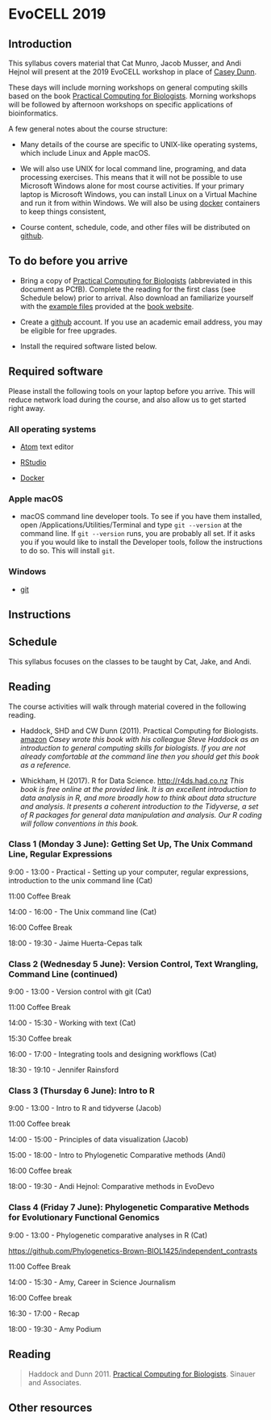 # EvoCELL 2019

## Introduction

This syllabus covers material that Cat Munro, Jacob Musser, and Andi Hejnol will present at the 2019 EvoCELL workshop in place of [Casey Dunn](http://dunnlab.org).

These days will include morning workshops on general computing skills based on the book [Practical Computing for Biologists](http://www.sinauer.com/practical-computing-for-biologists.html). Morning workshops will be followed by afternoon workshops on specific applications of bioinformatics.

A few general notes about the course structure:

- Many details of the course are specific to UNIX-like operating systems, which include Linux and Apple macOS.

- We will also use UNIX for local command line, programing, and data processing exercises. This means that it will not be possible to use Microsoft Windows alone for most course activities. If your primary laptop is Microsoft Windows, you can install Linux on a Virtual Machine and run it from within Windows. We will also be using [docker](https://www.docker.com/) containers to keep things consistent,

- Course content, schedule, code, and other files will be distributed on [github](https://github.com).


## To do before you arrive


- Bring a copy of [Practical Computing for Biologists](http://www.sinauer.com/practical-computing-for-biologists.html) (abbreviated in this document as PCfB). Complete the reading for the first class (see Schedule below) prior to arrival. Also download an familiarize yourself with the [example files](http://practicalcomputing.org) provided at the [book website](http://practicalcomputing.org).


- Create a [github](https://github.com) account. If you use an academic email address, you may be eligible for free upgrades.

- Install the required software listed below.


## Required software

Please install the following tools on your laptop before you arrive. This will reduce network load during the course, and also allow us to get started right away.

### All operating systems

- [Atom](https://atom.io) text editor

- [RStudio](https://www.rstudio.com/products/rstudio/download/#download)

- [Docker](https://www.docker.com/get-started)

### Apple macOS

- macOS command line developer tools. To see if you have them installed, open /Applications/Utilities/Terminal and type `git --version` at the command line. If `git --version` runs, you are probably all set. If it asks you if you would like to install the Developer tools, follow the instructions to do so. This will install `git`.

### Windows

- [git](https://git-scm.com)


## Instructions

## Schedule

This syllabus focuses on the classes to be taught by Cat, Jake, and Andi.

## Reading

The course activities will walk through material covered in the following reading.

- Haddock, SHD and CW Dunn (2011). Practical Computing for Biologists. [amazon](http://www.amazon.com/Practical-Computing-Biologists-Steven-Haddock/dp/0878933913/ref=sr_1_1) *Casey wrote this book with his colleague Steve Haddock as an introduction to general computing skills for biologists. If you are not already comfortable at the command line then you should get this book as a reference.*

- Whickham, H (2017). R for Data Science. http://r4ds.had.co.nz *This book is free online at the provided link. It is an excellent introduction to data analysis in R, and more broadly how to think about data structure and analysis. It presents a coherent introduction to the Tidyverse, a set of R packages for general data manipulation and analysis. Our R coding will follow conventions in this book.*


### Class 1 (Monday 3 June): Getting Set Up, The Unix Command Line, Regular Expressions

9:00 - 13:00 -  Practical - Setting up your computer, regular expressions, introduction to the unix command line (Cat)

11:00 Coffee Break

14:00 - 16:00 - The Unix command line (Cat)

16:00 Coffee Break

18:00 - 19:30 - Jaime Huerta-Cepas talk


### Class 2 (Wednesday 5 June): Version Control, Text Wrangling, Command Line (continued)

9:00 - 13:00 - Version control with git (Cat)

11:00 Coffee Break

14:00 - 15:30 - Working with text (Cat)

15:30 Coffee break

16:00 - 17:00 - Integrating tools and designing workflows (Cat)

18:30 - 19:10 - Jennifer Rainsford

### Class 3 (Thursday 6 June): Intro to R

9:00 - 13:00 - Intro to R and tidyverse (Jacob)

11:00 Coffee break

14:00 - 15:00 - Principles of data visualization (Jacob)

15:00 - 18:00 - Intro to Phylogenetic Comparative methods (Andi)

16:00 Coffee break

18:00 - 19:30 - Andi Hejnol: Comparative methods in EvoDevo

### Class 4 (Friday 7 June): Phylogenetic Comparative Methods for Evolutionary Functional Genomics


9:00 - 13:00 - Phylogenetic comparative analyses in R (Cat)

https://github.com/Phylogenetics-Brown-BIOL1425/independent_contrasts

11:00 Coffee Break

14:00 - 15:30 - Amy, Career in Science Journalism

16:00  Coffee break

16:30 - 17:00 - Recap

18:00 - 19:30 - Amy Podium 


## Reading

> Haddock and Dunn 2011. [Practical Computing for Biologists](http://www.sinauer.com/practical-computing-for-biologists.html). Sinauer and Associates.

## Other resources
